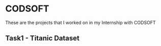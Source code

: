 # CODSOFT
 These are the projects that I worked on in my Internship with CODSOFT

 ##  Task1 - Titanic Dataset
